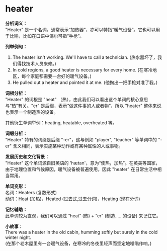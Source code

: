 # heater

**分析词义：**  
"Heater" 是一个名词，通常表示“加热器”，亦可以特指“暖气设备”。它也可以用于比喻，比如在口语中偶尔可指“手枪”。

  

**列举例句：**

  

1.  The heater isn't working. We'll have to call a technician. (热水器坏了，我们得找技术人员来修。)
2.  In cold regions, a good heater is necessary for every home. (在寒冷地区，每个家庭都需要一台好的暖气设备。)
3.  He pulled out a heater and pointed it at me. (他掏出一把手枪对准了我。)

  

**词根分析：**  
"Heater" 的词根是 "heat" （热），由此我们可以看出这个单词的核心意思与“热”有关。"er" 是后缀，表示“做这件事的人或者物”，所以 "heater" 整体来说也表示一个制造热的设备。

  

其他衍生单词举例：heating, heatable, overheated 等。

  

**词缀分析：**  
"Heater" 特有的词缀是后缀 "-er"，这与例如 "player", "teacher" 等单词中的 "-er" 含义相同，表示实施某种动作或有某种属性的人或事物。

  

**发展历史和文化背景：**  
"Heater" 这个单词源自旧英语的 'hætan'，意为“使热，加热”。在英美等国家，由于地理位置和气候原因，暖气设备被普遍使用，因此 "heater" 在日常生活中相当常用。

  

**单词变形：**  
名词：Heaters (复数形式)  
动词：Heat (加热)，Heated (过去式,过去分词)，Heating (现在分词)

  

**记忆辅助：**  
此单词较为直观，我们可以通过 “heat” (热) + “er” (制造……的设备) 来记住它。

  

**小故事：**  
There was a heater in the old cabin, humming softly but surely in the cold winter night.  
(在那个老木屋里有一台暖气设备，在寒冷的冬夜里轻声而坚定地嗡嗡作响。)
